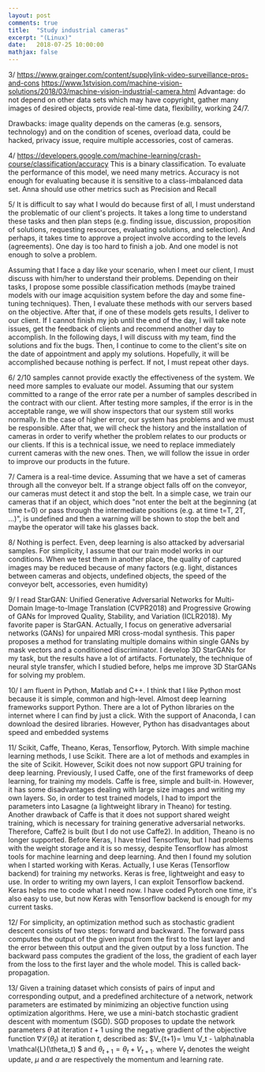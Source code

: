 ```yaml
---
layout: post
comments: true
title:  "Study industrial cameras"
excerpt: "(Linux)"
date:   2018-07-25 10:00:00
mathjax: false
---
```


3/
https://www.grainger.com/content/supplylink-video-surveillance-pros-and-cons
https://www.1stvision.com/machine-vision-solutions/2018/03/machine-vision-industrial-camera.html
Advantage: do not depend on other data sets which may have copyright, gather many images of desired objects, provide real-time data, flexibility, working 24/7.

Drawbacks: image quality depends on the cameras (e.g. sensors, technology) and on the condition of scenes, overload data, could be hacked, privacy issue, require multiple accessories, cost of cameras.

4/
https://developers.google.com/machine-learning/crash-course/classification/accuracy
This is a binary classification. To evaluate the performance of this model, we need many metrics. Accuracy is not enough for evaluating because it is sensitive to a class-imbalanced data set. Anna should use other metrics such as Precision and Recall


5/
It is difficult to say what I would do because first of all, I must understand the problematic of our client's projects. It takes a long time to understand these tasks and then plan steps (e.g. finding issue, discussion, proposition of solutions, requesting resources, evaluating solutions, and selection). And perhaps, it takes time to approve a project involve according to the levels (agreements). One day is too hard to finish a job. And one model is not enough to solve a problem.

Assuming that I face a day like your scenario, when I meet our client, I must discuss with him/her to understand their problems. Depending on their tasks, I propose some possible classification methods (maybe trained models with our image acquisition system before the day and some fine-tuning techniques). Then, I evaluate these methods with our servers based on the objective. After that, if one of these models gets results, I deliver to our client. If I cannot finish my job until the end of the day, I will take note issues, get the feedback of clients and recommend another day to accomplish. In the following days, I will discuss with my team, find the solutions and fix the bugs. Then, I continue to come to the client's site on the date of appointment and apply my solutions. Hopefully, it will be accomplished because nothing is perfect. If not, I must repeat other days.

6/
2/10 samples cannot provide exactly the effectiveness of the system. We need more samples to evaluate our model. Assuming that our system committed to a range of the error rate per a number of samples described in the contract with our client. After testing more samples, if the error is in the acceptable range, we will show inspectors that our system still works normally. In the case of higher error, our system has problems and we must be responsible. After that, we will check the history and the installation of cameras in order to verify whether the problem relates to our products or our clients. If this is a technical issue, we need to replace immediately current cameras with the new ones. Then, we will follow the issue in order to improve our products in the future.

7/
Camera is a real-time device. Assuming that we have a set of cameras through all the conveyor belt. If a strange object falls off on the conveyor, our cameras must detect it and stop the belt. In a simple case, we train our cameras that if an object, which does "not enter the belt at the beginning (at time t=0) or pass through the intermediate positions (e.g. at time t=T, 2T, ...)", is undefined and then a warning will be shown to stop the belt and maybe the operator will take his glasses back.

8/
Nothing is perfect. Even, deep learning is also attacked by adversarial samples. For simplicity, I assume that our train model works in our conditions. When we test them in another place, the quality of captured images may be reduced because of many factors (e.g. light, distances between cameras and objects, undefined objects, the speed of the conveyor belt, accessories, even humidity)

9/
I read StarGAN: Unified Generative Adversarial Networks for Multi-Domain Image-to-Image Translation (CVPR2018) and Progressive Growing of GANs for Improved Quality, Stability, and Variation (ICLR2018). My favorite paper is StarGAN. Actually, I focus on generative adversarial networks (GANs) for unpaired MRI cross-modal synthesis. This paper proposes a method for translating multiple domains within single GANs by mask vectors and a conditioned discriminator. I develop 3D StarGANs for my task, but the results have a lot of artifacts. Fortunately, the technique of neural style transfer, which I studied before, helps me improve 3D StarGANs for solving my problem.

10/
I am fluent in Python, Matlab and C++. I think that I like Python most because it is simple, common and high-level. Almost deep learning frameworks support Python. There are a lot of Python libraries on the internet where I can find by just a click. With the support of Anaconda, I can download the desired libraries. However, Python has disadvantages about speed and embedded systems

11/
Scikit, Caffe, Theano, Keras, Tensorflow, Pytorch. With simple machine learning methods, I use Scikit. There are a lot of methods and examples in the site of Scikit. However, Scikit does not now support GPU training for deep learning. Previously, I used Caffe, one of the first frameworks of deep learning, for training my models. Caffe is free, simple and built-in. However, it has some disadvantages dealing with large size images and writing my own layers. So, in order to test trained models, I had to import the parameters into Lasagne (a lightweight library in Theano) for testing. Another drawback of Caffe is that it does not support shared weight training, which is necessary for training generative adversarial networks. Therefore, Caffe2 is built (but I do not use Caffe2). In addition, Theano is no longer supported. Before Keras, I have tried Tensorflow, but I had problems with the weight storage and it is so messy, despite Tensorflow has almost tools for machine learning and deep learning. And then I found my solution when I started working with Keras. Actually, I use Keras (Tensorflow backend) for training my networks. Keras is free, lightweight and easy to use. In order to writing my own layers, I can exploit Tensorflow backend. Keras helps me to code what I need now. I have coded Pytorch one time, it's also easy to use, but now Keras with Tensorflow backend is enough for my current tasks.

12/
For simplicity, an optimization method such as stochastic gradient descent consists of two steps: forward and backward. The forward pass computes the output of the given input from the first to the last layer and the error between this output and the given output by a loss function. The backward pass computes the gradient of the loss, the gradient of each layer from the loss to the first layer and the whole model. This is called back-propagation.

13/ 
Given a training dataset which consists of  pairs of input and corresponding output, and a predefined architecture of a network, network parameters are estimated by minimizing an objective function using optimization algorithms. Here, we use a mini-batch stochastic gradient descent with momentum (SGD). SGD proposes to update the network parameters $\theta$ at iteration $t+1$ using the negative gradient of the objective function $\nabla \mathcal{L}(\theta_t)$ at iteration $t$, described as: $V_{t+1}= \mu V_t - \alpha\nabla \mathcal{L}(\theta_t) $ and $\theta_{t+1}=\theta_t+V_{t+1}$. where $V_t$ denotes the weight update, $\mu$ and $\alpha$ are respectively the momentum and learning rate.
